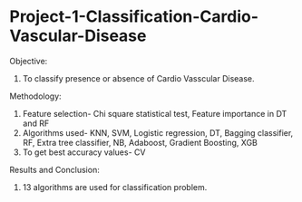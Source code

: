 # Project-1-Classification-Cardio-Vascular-Disease
Objective:
1. To classify presence or absence of Cardio Vasscular Disease.


Methodology:
1. Feature selection- Chi square statistical test, Feature importance in DT and RF
2. Algorithms used- KNN, SVM, Logistic regression, DT, Bagging classifier, RF, Extra tree classifier, NB, Adaboost, Gradient Boosting, XGB  
3. To get best accuracy values- CV 


Results and Conclusion:
1. 13 algorithms are used for classification problem.

